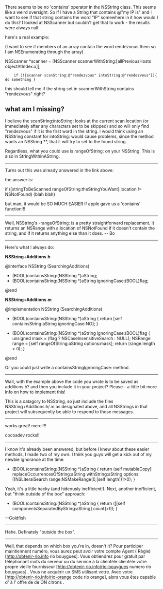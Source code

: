 There seems to be no 'contains' operator in the NSString class.  This seems like a weird oversight.  So if I have a String that contains @"my IP is" and I want to see if that string contains the word "IP" somewhere in it how would I do this?  I looked at NSScanner but couldn't get that to work - the results were always null.

here's a real example:

(I want to see if members of an array contain the word rendezvous them so I am NSEnumerating through the array)

 NSScanner *scanner = [NSScanner scannerWithString:[allPreviousHosts objectAtIndex:x]];

        if (![scanner scanString:@"rendezvous" intoString:@"rendezvous"]){  do something }

this should tell me if the string set in scannerWithString contains "rendezvous" right?

what am I missing?
----
I believe the scanString:intoString: looks at the current scan location (or immediately after any characters set to be skipped) and so will only find "rendezvous" if it is the first word in the string. I would think using an NSString constant for intoString: would cause problems, since the method wants an NSString **, that it will try to set to the found string.

Regardless, what you could use is rangeOfString: on your NSString. This is also in StringWithinAString.

----

Turns out this was already answered in the link above:

the answer is:

if ([stringToBeScanned rangeOfString:theStringYouWant].location != NSNotFound) {blah blah}

but man, it would be SO MUCH EASIER if apple gave us a 'contains' function!!!

----

Well, NSString's -rangeOfString: is a pretty straightforward replacement.  It returns an NSRange with a location of NSNotFound if it doesn't contain the string, and if it returns anything else than it does. -- Bo

----

Here's what I always do:

**NSString+Additions.h**
    
@interface NSString (SearchingAdditions)

- (BOOL)containsString:(NSString *)aString;
- (BOOL)containsString:(NSString *)aString ignoringCase:(BOOL)flag;

@end


**NSString+Additions.m**
    
@implementation NSString (SearchingAdditions)

- (BOOL)containsString:(NSString *)aString
{
    return [self containsString:aString ignoringCase:NO];
}

- (BOOL)containsString:(NSString *)aString ignoringCase:(BOOL)flag
{
    unsigned mask = (flag ? NSCaseInsensitiveSearch : NULL);
    NSRange range = [self rangeOfString:aString options:mask];
    return (range.length > 0);
}

@end


Or you could just write a containsStringIgnoringCase: method.

----

Wait, with the example above the code you wrote is to be saved as additions.h?  and then you include it in your project?  Please - a little bit more info on how to implement this!

This is a catagory to NSString, so just include the files NSString+Additions.h/.m as designated above, and all NSStrings in that project will subsequently be able to respond to those messages.

----

works great!  merci!!!

cocoadev rocks!!

----

I know it's already been answered, but before I knew about these easier methods, I made two of my own. I think you guys will get a kick out of my newbie ignorance at the time:
    
- (BOOL)containsString:(NSString *)aString
{
    return (self mutableCopy] replaceOccurrencesOfString:aString withString:aString options:[[NSLiteralSearch range:NSMakeRange(0,[self length])]>0);
}


Yeah, it's a little hacky (and hideously inefficient!).
Next, another inefficient, but "think outside of the box" approach:
    
- (BOOL)containsString:(NSString *)aString
{
    return ([[self componentsSeparatedByString:aString] count]>0);
}

--Goldfish

----

Hehe. Definately "outside the box".

----

Well, that depends on which box you're in, doesn't it?
 Pour participer   maintiennent numéro, vous aurez  peut avoir  votre compte   Agent  ( Règle) [http://obtenir-rio.info rio bouygues]. Vous obtiendrez  pour  gratuit  par  téléphonant   mots  du serveur ou du service à la clientèle  clientèle   votre propre  vieille fournisseur  [http://obtenir-rio.info/rio-bouygues numero rio bouygues] . Vous ne   acquérir  un SMS  utilisant votre. Avec votre  [http://obtenir-rio.info/rio-orange code rio orange], alors  vous êtes capable d' à l' offre de  de  ON   citrons .
